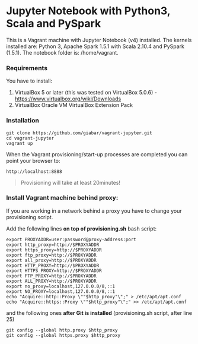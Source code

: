 # Jupyter Notebook with Python3, Scala and PySpark

This is a Vagrant machine with Jupyter Notebook (v4) installed.
The kernels installed are: Python 3, Apache Spark 1.5.1 with Scala 2.10.4 and PySpark (1.5.1).
The notebook folder is: /home/vagrant.

### Requirements
You have to install:

1. VirtualBox 5 or later (this was tested on VirtualBox 5.0.6) - https://www.virtualbox.org/wiki/Downloads
2. VirtualBox Oracle VM VirtualBox Extension Pack

### Installation

```
git clone https://github.com/giabar/vagrant-jupyter.git
cd vagrant-jupyter
vagrant up
```

When the Vagrant provisioning/start-up processes are completed you can point your browser to:

```
http://localhost:8888
```
> Provisioning will take at least 20minutes!


### Install Vagrant machine behind proxy:

If you are working in a network behind a proxy you have to change your provisioning script.

Add the following lines **on top of provisioning.sh** bash script:

```
export PROXYADDR=user:password@proxy-address:port
export http_proxy=http://$PROXYADDR
export https_proxy=http://$PROXYADDR
export ftp_proxy=http://$PROXYADDR
export all_proxy=http://$PROXYADDR
export HTTP_PROXY=http://$PROXYADDR
export HTTPS_PROXY=http://$PROXYADDR
export FTP_PROXY=http://$PROXYADDR
export ALL_PROXY=http://$PROXYADDR
export no_proxy=localhost,127.0.0.0/8,::1
export NO_PROXY=localhost,127.0.0.0/8,::1
echo "Acquire::http::Proxy \""$http_proxy"\";" > /etc/apt/apt.conf
echo "Acquire::https::Proxy \""$http_proxy"\";" >> /etc/apt/apt.conf
```

and the following ones **after Git is installed** (provisioning.sh script, after line 25)

```
git config --global http.proxy $http_proxy
git config --global https.proxy $http_proxy
```
